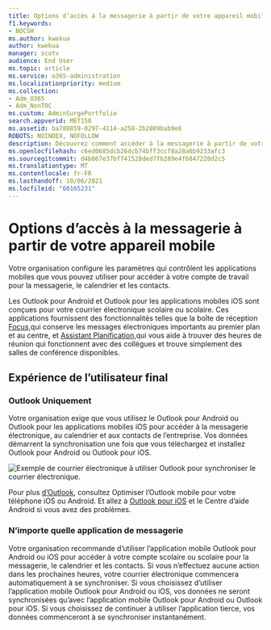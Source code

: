 ```yaml
---
title: Options d’accès à la messagerie à partir de votre appareil mobile
f1.keywords:
- NOCSH
ms.author: kwekua
author: kwekua
manager: scotv
audience: End User
ms.topic: article
ms.service: o365-administration
ms.localizationpriority: medium
ms.collection:
- Adm_O365
- Adm_NonTOC
ms.custom: AdminSurgePortfolio
search.appverid: MET150
ms.assetid: ba780859-0297-4114-a258-2b2809bab9e6
ROBOTS: NOINDEX, NOFOLLOW
description: Découvrez comment accéder à la messagerie à partir de votre appareil mobile.
ms.openlocfilehash: c6ed0685dcb26dcb74bff3ccf8a28a6b9233afc3
ms.sourcegitcommit: d4b867e37bf741528ded7fb289e4f6847228d2c5
ms.translationtype: MT
ms.contentlocale: fr-FR
ms.lasthandoff: 10/06/2021
ms.locfileid: "60165231"
---
```

# <a name="options-for-accessing-email-from-your-mobile-device"></a>Options d’accès à la messagerie à partir de votre appareil mobile

Votre organisation configure les paramètres qui contrôlent les applications mobiles que vous pouvez utiliser pour accéder à votre compte de travail pour la messagerie, le calendrier et les contacts.

Les Outlook pour Android et Outlook pour les applications mobiles iOS sont conçues pour votre courrier électronique scolaire ou scolaire. Ces applications fournissent des fonctionnalités telles que la boîte de réception [Focus,](https://support.microsoft.com/office/f445ad7f-02f4-4294-a82e-71d8964e3978)qui conserve les messages électroniques importants au premier plan et au centre, et [Assistant Planification,](https://support.microsoft.com/office/scheduling-made-easy-in-outlook-mobile-11c5bee5-d78a-4a2b-80c2-2b386ddb4470)qui vous aide à trouver des heures de réunion qui fonctionnent avec des collègues et trouve simplement des salles de conférence disponibles.
  
## <a name="end-user-experience"></a>Expérience de l’utilisateur final

### <a name="outlook-only"></a>Outlook Uniquement

Votre organisation exige que vous utilisez le Outlook pour Android ou Outlook pour les applications mobiles iOS pour accéder à la messagerie électronique, au calendrier et aux contacts de l’entreprise. Vos données démarrent la synchronisation une fois que vous téléchargez et installez Outlook pour Android ou Outlook pour iOS.

![Exemple de courrier électronique à utiliser Outlook pour synchroniser le courrier électronique.](../../media/798d942a-4181-4dcb-8039-cd9f2edd9723.png)

Pour plus [d’Outlook,](https://support.microsoft.com/office/de075b19-b73c-4d8a-841b-459982c7e890) consultez Optimiser l’Outlook mobile pour votre téléphone iOS ou Android. Et allez à [Outlook pour iOS](https://support.microsoft.com/office/cd84214e-a5ac-4e95-9ea3-e07f78d0cde6) et le Centre d’aide Android si vous avez des problèmes.

### <a name="any-email-app"></a>N’importe quelle application de messagerie

Votre organisation recommande d’utiliser l’application mobile Outlook pour Android ou iOS pour accéder à votre compte scolaire ou scolaire pour la messagerie, le calendrier et les contacts. Si vous n’effectuez aucune action dans les prochaines heures, votre courrier électronique commencera automatiquement à se synchroniser. Si vous choisissez d’utiliser l’application mobile Outlook pour Android ou iOS, vos données ne seront synchronisées qu’avec l’application mobile Outlook pour Android ou Outlook pour iOS. Si vous choisissez de continuer à utiliser l’application tierce, vos données commenceront à se synchroniser instantanément.